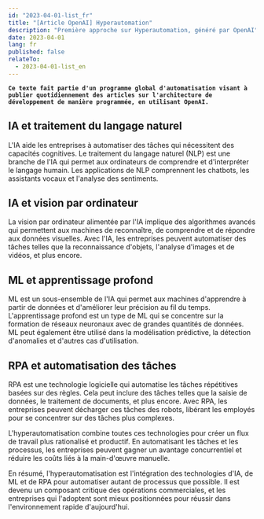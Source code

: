 ```yaml
---
id: "2023-04-01-list_fr"
title: "[Article OpenAI] Hyperautomation"
description: "Première approche sur Hyperautomation, généré par OpenAI"
date: 2023-04-01
lang: fr
published: false
relateTo:
  - 2023-04-01-list_en
---
```


**`Ce texte fait partie d'un programme global d'automatisation visant à publier quotidiennement des articles sur l'architecture de développement de manière programmée, en utilisant OpenAI.`**

<article>

## IA et traitement du langage naturel

L'IA aide les entreprises à automatiser des tâches qui nécessitent des capacités cognitives. Le traitement du langage naturel (NLP) est une branche de l'IA qui permet aux ordinateurs de comprendre et d'interpréter le langage humain. Les applications de NLP comprennent les chatbots, les assistants vocaux et l'analyse des sentiments.

## IA et vision par ordinateur

La vision par ordinateur alimentée par l'IA implique des algorithmes avancés qui permettent aux machines de reconnaître, de comprendre et de répondre aux données visuelles. Avec l'IA, les entreprises peuvent automatiser des tâches telles que la reconnaissance d'objets, l'analyse d'images et de vidéos, et plus encore.

## ML et apprentissage profond

ML est un sous-ensemble de l'IA qui permet aux machines d'apprendre à partir de données et d'améliorer leur précision au fil du temps. L'apprentissage profond est un type de ML qui se concentre sur la formation de réseaux neuronaux avec de grandes quantités de données. ML peut également être utilisé dans la modélisation prédictive, la détection d'anomalies et d'autres cas d'utilisation.

## RPA et automatisation des tâches

RPA est une technologie logicielle qui automatise les tâches répétitives basées sur des règles. Cela peut inclure des tâches telles que la saisie de données, le traitement de documents, et plus encore. Avec RPA, les entreprises peuvent décharger ces tâches des robots, libérant les employés pour se concentrer sur des tâches plus complexes.

L'hyperautomatisation combine toutes ces technologies pour créer un flux de travail plus rationalisé et productif. En automatisant les tâches et les processus, les entreprises peuvent gagner un avantage concurrentiel et réduire les coûts liés à la main-d'œuvre manuelle.

En résumé, l'hyperautomatisation est l'intégration des technologies d'IA, de ML et de RPA pour automatiser autant de processus que possible. Il est devenu un composant critique des opérations commerciales, et les entreprises qui l'adoptent sont mieux positionnées pour réussir dans l'environnement rapide d'aujourd'hui.

</article>